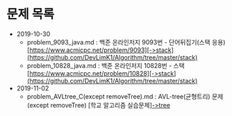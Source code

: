 # 문제 목록

- 2019-10-30
  - problem_9093_java.md : 백준 온라인저지 9093번 - 단어뒤집기(스택 응용) [https://www.acmicpc.net/problem/9093][->stack](https://github.com/DevLimK1/Algorithm/tree/master/stack)
  - problem_10828_java.md : 백준 온라인저지 10828번 - 스택 [https://www.acmicpc.net/problem/10828][->stack](https://github.com/DevLimK1/Algorithm/tree/master/stack)
- 2019-11-02
  - problem_AVLtree_C(except removeTree).md : AVL-tree(균형트리) 문제 (except removeTree) [학교 알고리즘 실습문제][->tree](https://github.com/DevLimK1/Algorithm/tree/master/tree)
